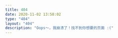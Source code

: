 ```yaml
---
title: 404
date: 2020-11-02 13:58:02
type: "404"
layout: "404"
description: "Oops～，我崩溃了！找不到你想要的页面 :("
---
```

